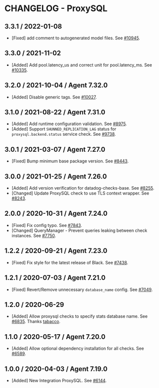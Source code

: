 # CHANGELOG - ProxySQL

## 3.3.1 / 2022-01-08

* [Fixed] add comment to autogenerated model files. See [#10945](https://github.com/DataDog/integrations-core/pull/10945).

## 3.3.0 / 2021-11-02

* [Added] Add pool.latency_us and correct unit for pool.latency_ms. See [#10335](https://github.com/DataDog/integrations-core/pull/10335).

## 3.2.0 / 2021-10-04 / Agent 7.32.0

* [Added] Disable generic tags. See [#10027](https://github.com/DataDog/integrations-core/pull/10027).

## 3.1.0 / 2021-08-22 / Agent 7.31.0

* [Added] Add runtime configuration validation. See [#8975](https://github.com/DataDog/integrations-core/pull/8975).
* [Added] Support `SHUNNED_REPLICATION_LAG` status for `proxysql.backend.status` service check. See [#9738](https://github.com/DataDog/integrations-core/pull/9738).

## 3.0.1 / 2021-03-07 / Agent 7.27.0

* [Fixed] Bump minimum base package version. See [#8443](https://github.com/DataDog/integrations-core/pull/8443).

## 3.0.0 / 2021-01-25 / Agent 7.26.0

* [Added] Add version verification for datadog-checks-base. See [#8255](https://github.com/DataDog/integrations-core/pull/8255).
* [Changed] Update ProxySQL check to use TLS context wrapper. See [#8243](https://github.com/DataDog/integrations-core/pull/8243).

## 2.0.0 / 2020-10-31 / Agent 7.24.0

* [Fixed] Fix config typo. See [#7843](https://github.com/DataDog/integrations-core/pull/7843).
* [Changed] QueryManager - Prevent queries leaking between check instances. See [#7750](https://github.com/DataDog/integrations-core/pull/7750).

## 1.2.2 / 2020-09-21 / Agent 7.23.0

* [Fixed] Fix style for the latest release of Black. See [#7438](https://github.com/DataDog/integrations-core/pull/7438).

## 1.2.1 / 2020-07-03 / Agent 7.21.0

* [Fixed] Revert/Remove unnecessary `database_name` config. See [#7049](https://github.com/DataDog/integrations-core/pull/7049).

## 1.2.0 / 2020-06-29

* [Added] Allow proxysql checks to specify stats database name. See [#6835](https://github.com/DataDog/integrations-core/pull/6835). Thanks [tabacco](https://github.com/tabacco).

## 1.1.0 / 2020-05-17 / Agent 7.20.0

* [Added] Allow optional dependency installation for all checks. See [#6589](https://github.com/DataDog/integrations-core/pull/6589).

## 1.0.0 / 2020-04-03 / Agent 7.19.0

* [Added] New Integration ProxySQL. See [#6144](https://github.com/DataDog/integrations-core/pull/6144).
